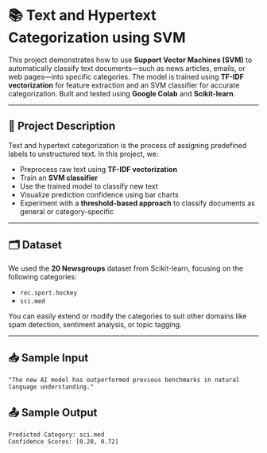 # 📚 Text and Hypertext Categorization using SVM

This project demonstrates how to use **Support Vector Machines (SVM)** to automatically classify text documents—such as news articles, emails, or web pages—into specific categories. The model is trained using **TF-IDF vectorization** for feature extraction and an SVM classifier for accurate categorization. Built and tested using **Google Colab** and **Scikit-learn**.

---

## 🧠 Project Description

Text and hypertext categorization is the process of assigning predefined labels to unstructured text. In this project, we:

- Preprocess raw text using **TF-IDF vectorization**
- Train an **SVM classifier**
- Use the trained model to classify new text
- Visualize prediction confidence using bar charts
- Experiment with a **threshold-based approach** to classify documents as general or category-specific

---

## 🗂️ Dataset

We used the **20 Newsgroups** dataset from Scikit-learn, focusing on the following categories:

- `rec.sport.hockey`
- `sci.med`

You can easily extend or modify the categories to suit other domains like spam detection, sentiment analysis, or topic tagging.

---

## 📥 Sample Input

```text
"The new AI model has outperformed previous benchmarks in natural language understanding."
```

## 📤 Sample Output
```text
Predicted Category: sci.med
Confidence Scores: [0.28, 0.72]
```
